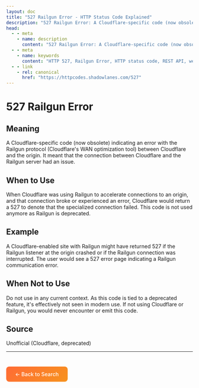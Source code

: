 ```yaml
---
layout: doc
title: "527 Railgun Error - HTTP Status Code Explained"
description: "527 Railgun Error: A Cloudflare-specific code (now obsolete) indicating an error with the Railgun protocol (Cloudflare's WAN optimization tool) between Cloud..."
head:
  - - meta
    - name: description
      content: "527 Railgun Error: A Cloudflare-specific code (now obsolete) indicating an error with the Railgun protocol (Cloudflare's WAN optimization tool) between Cloud..."
  - - meta
    - name: keywords
      content: "HTTP 527, Railgun Error, HTTP status code, REST API, web development"
  - - link
    - rel: canonical
      href: "https://httpcodes.shadowlanes.com/527"
---
```


# 527 Railgun Error

## Meaning

A Cloudflare-specific code (now obsolete) indicating an error with the Railgun protocol (Cloudflare's WAN optimization tool) between Cloudflare and the origin. It meant that the connection between Cloudflare and the Railgun server had an issue.

## When to Use

When Cloudflare was using Railgun to accelerate connections to an origin, and that connection broke or experienced an error, Cloudflare would return a 527 to denote that the specialized connection failed. This code is not used anymore as Railgun is deprecated.

## Example

A Cloudflare-enabled site with Railgun might have returned 527 if the Railgun listener at the origin crashed or if the Railgun connection was interrupted. The user would see a 527 error page indicating a Railgun communication error.

## When Not to Use

Do not use in any current context. As this code is tied to a deprecated feature, it's effectively not seen in modern use. If not using Cloudflare or Railgun, you would never encounter or emit this code.

## Source

Unofficial (Cloudflare, deprecated)

---

<div style="margin-top: 40px;">
  <a href="/" style="display: inline-block; padding: 12px 24px; background: linear-gradient(135deg, #ff6b35, #f7931e); color: white; text-decoration: none; border-radius: 8px; font-weight: 500;">← Back to Search</a>
</div>
